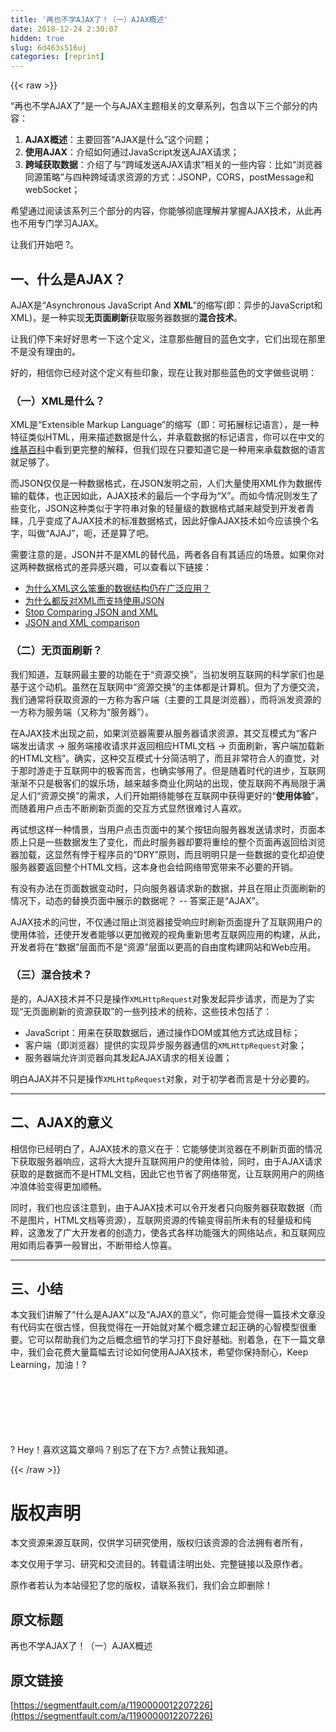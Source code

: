 ```yaml
---
title: '再也不学AJAX了！（一）AJAX概述' 
date: 2018-12-24 2:30:07
hidden: true
slug: 6d463s516uj
categories: [reprint]
---
```


{{< raw >}}

                    
<p>“再也不学AJAX了”是一个与AJAX主题相关的文章系列，包含以下三个部分的内容：</p>
<ol>
<li>
<strong>AJAX概述</strong>：主要回答“AJAX是什么”这个问题；</li>
<li>
<strong>使用AJAX</strong>：介绍如何通过JavaScript发送AJAX请求；</li>
<li>
<strong>跨域获取数据</strong>：介绍了与“跨域发送AJAX请求”相关的一些内容：比如“浏览器同源策略”与四种跨域请求资源的方式：JSONP，CORS，postMessage和webSocket；</li>
</ol>
<p>希望通过阅读该系列三个部分的内容，你能够彻底理解并掌握AJAX技术，从此再也不用专门学习AJAX。</p>
<p>让我们开始吧 ?。</p>
<h2 id="articleHeader0">一、什么是AJAX？</h2>
<p>AJAX是“Asynchronous JavaScript And <strong>XML</strong>”的缩写(即：异步的JavaScript和XML)，是一种实现<strong>无页面刷新</strong>获取服务器数据的<strong>混合技术</strong>。</p>
<p>让我们停下来好好思考一下这个定义，注意那些醒目的蓝色文字，它们出现在那里不是没有理由的。</p>
<p>好的，相信你已经对这个定义有些印象，现在让我对那些蓝色的文字做些说明：</p>
<h3 id="articleHeader1">（一）XML是什么？</h3>
<p>XML是“Extensible Markup Language”的缩写（即：可拓展标记语言），是一种特征类似HTML，用来描述数据是什么，并承载数据的标记语言，你可以在中文的<a href="https://zh.wikipedia.org/wiki/XML" rel="nofollow noreferrer" target="_blank">维基百科</a>中看到更完整的解释，但我们现在只要知道它是一种用来承载数据的语言就足够了。</p>
<p>而JSON仅仅是一种数据格式，在JSON发明之前，人们大量使用XML作为数据传输的载体，也正因如此，AJAX技术的最后一个字母为“X”。而如今情况则发生了些变化，JSON这种类似于字符串对象的轻量级的数据格式越来越受到开发者青睐，几乎变成了AJAX技术的标准数据格式，因此好像AJAX技术如今应该换个名字，叫做“AJAJ”，呃，还是算了吧。</p>
<p>需要注意的是，JSON并不是XML的替代品，两者各自有其适应的场景。如果你对这两种数据格式的差异感兴趣，可以查看以下链接：</p>
<ul>
<li><a href="https://www.zhihu.com/question/20738607" rel="nofollow noreferrer" target="_blank">为什么XML这么笨重的数据结构仍在广泛应用？</a></li>
<li><a href="https://www.zhihu.com/question/25636060" rel="nofollow noreferrer" target="_blank">为什么都反对XML而支持使用JSON</a></li>
<li><a href="http://www.yegor256.com/2015/11/16/json-vs-xml.html" rel="nofollow noreferrer" target="_blank">Stop Comparing JSON and XML</a></li>
<li><a href="https://stackoverflow.com/questions/4862310/json-and-xml-comparison" rel="nofollow noreferrer" target="_blank">JSON and XML comparison</a></li>
</ul>
<h3 id="articleHeader2">（二）无页面刷新？</h3>
<p>我们知道，互联网最主要的功能在于“资源交换”，当初发明互联网的科学家们也是基于这个动机。虽然在互联网中“资源交换”的主体都是计算机。但为了方便交流，我们通常将获取资源的一方称为客户端（主要的工具是浏览器），而将派发资源的一方称为服务端（又称为“服务器”）。</p>
<p>在AJAX技术出现之前，如果浏览器需要从服务器请求资源，其交互模式为“客户端发出请求 -&gt; 服务端接收请求并返回相应HTML文档 -&gt; 页面刷新，客户端加载新的HTML文档”。确实，这种交互模式十分简洁明了，而且非常符合人的直觉，对于那时游走于互联网中的极客而言，也确实够用了。但是随着时代的进步，互联网渐渐不只是极客们的娱乐场，越来越多商业化网站的出现，使互联网不再局限于满足人们“资源交换”的需求，人们开始期待能够在互联网中获得更好的“<strong>使用体验</strong>”，而随着用户点击不断刷新页面的交互方式显然很难讨人喜欢。</p>
<p>再试想这样一种情景，当用户点击页面中的某个按钮向服务器发送请求时，页面本质上只是一些数据发生了变化，而此时服务器却要将重绘的整个页面再返回给浏览器加载，这显然有悖于程序员的“DRY”原则，而且明明只是一些数据的变化却迫使服务器要返回整个HTML文档，这本身也会给网络带宽带来不必要的开销。</p>
<p>有没有办法在页面数据变动时，只向服务器请求新的数据，并且在阻止页面刷新的情况下，动态的替换页面中展示的数据呢？ -- 答案正是“AJAX”。</p>
<p>AJAX技术的问世，不仅通过阻止浏览器接受响应时刷新页面提升了互联网用户的使用体验，还使开发者能够以更加微观的视角重新思考互联网应用的构建，从此，开发者将在“数据”层面而不是“资源”层面以更高的自由度构建网站和Web应用。</p>
<h3 id="articleHeader3">（三）混合技术？</h3>
<p>是的，AJAX技术并不只是操作<code>XMLHttpRequest</code>对象发起异步请求，而是为了实现“无页面刷新的资源获取”的一些列技术的统称，这些技术包括了：</p>
<ul>
<li>JavaScript：用来在获取数据后，通过操作DOM或其他方式达成目标；</li>
<li>客户端（即浏览器）提供的实现异步服务器通信的<code>XMLHttpRequest</code>对象；</li>
<li>服务器端允许浏览器向其发起AJAX请求的相关设置；</li>
</ul>
<p>明白AJAX并不只是操作<code>XMLHttpRequest</code>对象，对于初学者而言是十分必要的。</p>
<hr>
<h2 id="articleHeader4">二、AJAX的意义</h2>
<p>相信你已经明白了，AJAX技术的意义在于：它能够使浏览器在不刷新页面的情况下获取服务器响应，这将大大提升互联网用户的使用体验，同时，由于AJAX请求获取的是数据而不是HTML文档，因此它也节省了网络带宽，让互联网用户的网络冲浪体验变得更加顺畅。</p>
<p>同时，我们也应该注意到，由于AJAX技术可以令开发者只向服务器获取数据（而不是图片，HTML文档等资源），互联网资源的传输变得前所未有的轻量级和纯粹，这激发了广大开发者的创造力，使各式各样功能强大的网络站点，和互联网应用如雨后春笋一般冒出，不断带给人惊喜。</p>
<hr>
<h2 id="articleHeader5">三、小结</h2>
<p>本文我们讲解了“什么是AJAX”以及“AJAX的意义”，你可能会觉得一篇技术文章没有代码实在很古怪，但我觉得在一开始就对某个概念建立起正确的心智模型很重要。它可以帮助我们为之后概念细节的学习打下良好基础。别着急，在下一篇文章中，我们会花费大量篇幅去讨论如何使用AJAX技术，希望你保持耐心，Keep Learning，加油！?</p>
<p><br><br><br><br><br><br>?  Hey！喜欢这篇文章吗？别忘了在下方? 点赞让我知道。</p>

                
{{< /raw >}}

# 版权声明
本文资源来源互联网，仅供学习研究使用，版权归该资源的合法拥有者所有，

本文仅用于学习、研究和交流目的。转载请注明出处、完整链接以及原作者。

原作者若认为本站侵犯了您的版权，请联系我们，我们会立即删除！

## 原文标题
再也不学AJAX了！（一）AJAX概述

## 原文链接
[https://segmentfault.com/a/1190000012207226](https://segmentfault.com/a/1190000012207226)

